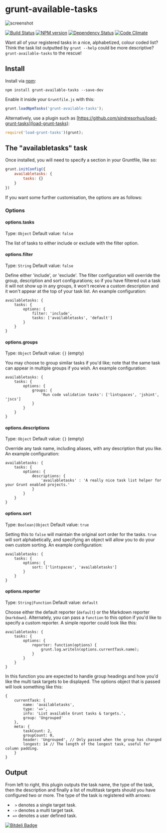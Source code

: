 # grunt-available-tasks

![screenshot](screenshot.png)

[![Build Status](https://travis-ci.org/ben-eb/grunt-available-tasks.png?branch=master)](https://travis-ci.org/ben-eb/grunt-available-tasks) [![NPM version](https://badge.fury.io/js/grunt-available-tasks.png)](http://badge.fury.io/js/grunt-available-tasks) [![Dependency Status](https://gemnasium.com/ben-eb/grunt-available-tasks.png)](https://gemnasium.com/ben-eb/grunt-available-tasks) [![Code Climate](https://codeclimate.com/github/ben-eb/grunt-available-tasks.png)](https://codeclimate.com/github/ben-eb/grunt-available-tasks)

Want all of your registered tasks in a nice, alphabetized, colour coded list? Think the task list outputted by `grunt --help` could be more descriptive? `grunt-available-tasks` to the rescue!

## Install

Install via [npm](https://npmjs.org/package/grunt-available-tasks):

```
npm install grunt-available-tasks --save-dev
```

Enable it inside your `Gruntfile.js` with this:

```js
grunt.loadNpmTasks('grunt-available-tasks');
```

Alternatively, use a plugin such as [https://github.com/sindresorhus/load-grunt-tasks](load-grunt-tasks):

```js
require('load-grunt-tasks')(grunt);
```

## The "availabletasks" task

Once installed, you will need to specify a section in your Gruntfile, like so:

```js
grunt.initConfig({
    availabletasks: {
        tasks: {}
    }
})
```

If you want some further customisation, the options are as follows:

### Options

#### options.tasks
Type: `Object`
Default value: `false`

The list of tasks to either include or exclude with the filter option.

#### options.filter
Type: `String`
Default value: `false`

Define either 'include', or 'exclude'. The filter configuration will override the group, description and sort configurations; so if you have filtered out a task it will not show up in any groups, it won't receive a custom description and it won't appear at the top of your task list. An example configuration:

```
availabletasks: {
    tasks: {
        options: {
            filter: 'include',
            tasks: ['availabletasks', 'default']
        }
    }
}
```

#### options.groups
Type: `Object`
Default value: `{}` (empty)

You may choose to group similar tasks if you'd like; note that the same task can appear in multiple groups if you wish. An example configuration:

```
availabletasks: {
    tasks: {
        options: {
            groups: {
                'Run code validation tasks': ['lintspaces', 'jshint', 'jscs']
            }
        }
    }
}
```

#### options.descriptions
Type: `Object`
Default value: `{}` (empty)

Override any task name, including aliases, with any description that you like. An example configuration:

```
availabletasks: {
    tasks: {
        options: {
            descriptions: {
                'availabletasks' : 'A really nice task list helper for your Grunt enabled projects.'
            }
        }
    }
}
```

#### options.sort
Type: `Boolean|Object`
Default value: `true`

Setting this to `false` will maintain the original sort order for the tasks. `true` will sort alphabetically, and specifying an object will allow you to do your own custom sorting. An example configuration:

```
availabletasks: {
    tasks: {
        options: {
            sort: ['lintspaces', 'availabletasks']
        }
    }
}
```

#### options.reporter
Type: `String|Function`
Default value: `default`

Choose either the default reporter (`default`) or the Markdown reporter (`markdown`). Alternately, you can pass a `function` to this option if you'd like to specify a custom reporter. A simple reporter could look like this:

```
availabletasks: {
    tasks: {
        options: {
            reporter: function(options) {
                grunt.log.writeln(options.currentTask.name);
            }
        }
    }
}
```

In this function you are expected to handle group headings and how you'd like the multi task targets to be displayed. The options object that is passed will look something like this:

```
{
    currentTask: {
        name: 'availabletasks',
        type: '=>',
        info: 'List available Grunt tasks & targets.',
        group: 'Ungrouped'
    },
    meta: {
        taskCount: 2,
        groupCount: 0,
        header: 'Ungrouped', // Only passed when the group has changed
        longest: 14 // The length of the longest task, useful for column padding.
    }
}
```

## Output

From left to right, this plugin outputs the task name, the type of the task, then the description and finally a list of multitask targets should you have configured two or more. The type of the task is registered with arrows:

* `  > ` denotes a single target task.
* ` -> ` denotes a multi target task.
* ` => ` denotes a user defined task.

[![Bitdeli Badge](https://d2weczhvl823v0.cloudfront.net/ben-eb/grunt-available-tasks/trend.png)](https://bitdeli.com/free "Bitdeli Badge")
